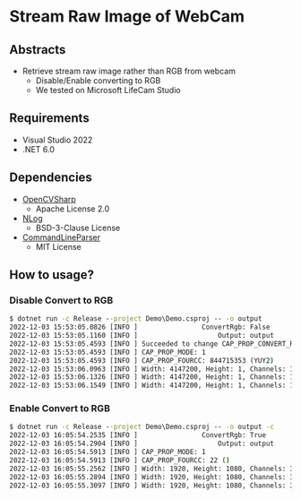 # Stream Raw Image of WebCam

## Abstracts

* Retrieve stream raw image rather than RGB from webcam
  * Disable/Enable converting to RGB
  * We tested on Microsoft LifeCam Studio

## Requirements

* Visual Studio 2022
* .NET 6.0

## Dependencies

* [OpenCVSharp](https://github.com/shimat/opencvsharp)
  * Apache License 2.0
* [NLog](https://github.com/NLog/NLog)
  * BSD-3-Clause License
* [CommandLineParser](https://github.com/commandlineparser/commandline)
  * MIT License

## How to usage?

### Disable Convert to RGB 

````cmd
$ dotnet run -c Release --project Demo\Demo.csproj -- -o output
2022-12-03 15:53:05.0826 [INFO ]                ConvertRgb: False 
2022-12-03 15:53:05.1160 [INFO ]                    Output: output 
2022-12-03 15:53:05.4593 [INFO ] Succeeded to change CAP_PROP_CONVERT_RGB from 1 to 0 
2022-12-03 15:53:05.4593 [INFO ] CAP_PROP_MODE: 1 
2022-12-03 15:53:05.4593 [INFO ] CAP_PROP_FOURCC: 844715353 (YUY2)
2022-12-03 15:53:06.0963 [INFO ] Width: 4147200, Height: 1, Channels: 1, Type: CV_8UC1, Total: 4147200 
2022-12-03 15:53:06.1326 [INFO ] Width: 4147200, Height: 1, Channels: 1, Type: CV_8UC1, Total: 4147200 
2022-12-03 15:53:06.1549 [INFO ] Width: 4147200, Height: 1, Channels: 1, Type: CV_8UC1, Total: 4147200 
````

### Enable Convert to RGB 

````cmd
$ dotnet run -c Release --project Demo\Demo.csproj -- -o output -c
2022-12-03 16:05:54.2535 [INFO ]                ConvertRgb: True 
2022-12-03 16:05:54.2904 [INFO ]                    Output: output 
2022-12-03 16:05:54.5913 [INFO ] CAP_PROP_MODE: 1 
2022-12-03 16:05:54.5913 [INFO ] CAP_PROP_FOURCC: 22 () 
2022-12-03 16:05:55.2562 [INFO ] Width: 1920, Height: 1080, Channels: 3, Type: CV_8UC3, Total: 2073600 
2022-12-03 16:05:55.2894 [INFO ] Width: 1920, Height: 1080, Channels: 3, Type: CV_8UC3, Total: 2073600 
2022-12-03 16:05:55.3097 [INFO ] Width: 1920, Height: 1080, Channels: 3, Type: CV_8UC3, Total: 2073600 
````